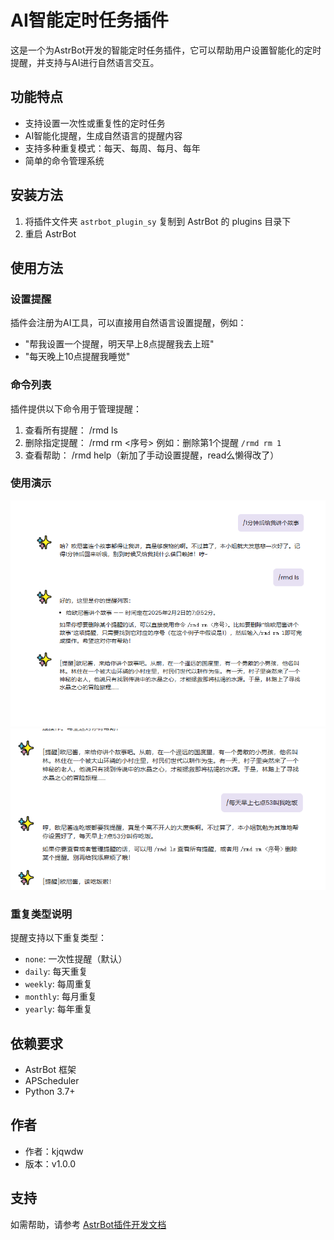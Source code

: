 # AI智能定时任务插件

这是一个为AstrBot开发的智能定时任务插件，它可以帮助用户设置智能化的定时提醒，并支持与AI进行自然语言交互。

## 功能特点

- 支持设置一次性或重复性的定时任务
- AI智能化提醒，生成自然语言的提醒内容
- 支持多种重复模式：每天、每周、每月、每年
- 简单的命令管理系统

## 安装方法

1. 将插件文件夹 `astrbot_plugin_sy` 复制到 AstrBot 的 plugins 目录下
2. 重启 AstrBot

## 使用方法

### 设置提醒

插件会注册为AI工具，可以直接用自然语言设置提醒，例如：
- "帮我设置一个提醒，明天早上8点提醒我去上班"
- "每天晚上10点提醒我睡觉"

### 命令列表

插件提供以下命令用于管理提醒：

1. 查看所有提醒：
/rmd ls
2. 删除指定提醒：
/rmd rm <序号>
例如：删除第1个提醒 `/rmd rm 1`
3. 查看帮助：
/rmd help（新加了手动设置提醒，read么懒得改了）

### 使用演示

![演示1](image/ys1.png)
![演示2](image/ys2.png)

### 重复类型说明

提醒支持以下重复类型：
- `none`: 一次性提醒（默认）
- `daily`: 每天重复
- `weekly`: 每周重复
- `monthly`: 每月重复
- `yearly`: 每年重复

## 依赖要求

- AstrBot 框架
- APScheduler
- Python 3.7+

## 作者

- 作者：kjqwdw
- 版本：v1.0.0

## 支持

如需帮助，请参考 [AstrBot插件开发文档](https://astrbot.soulter.top/dev/plugin.html/)

